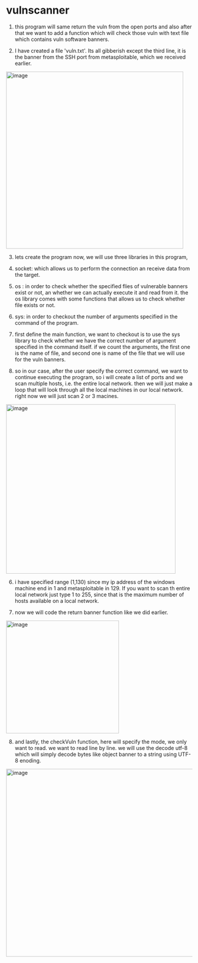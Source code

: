 # vulnscanner

1. this program will same return the vuln from the open ports and also after that we want to add a function which will check those vuln with text file which contains vuln software banners.

2. I have created a file 'vuln.txt'. Its all gibberish except the third line, it is the banner from the SSH port from metasploitable, which we received earlier.

<img width="479" alt="image" src="https://github.com/juikalan21/vulnscanner/assets/159107774/1b63e306-eed6-44c7-a2d3-05979e728c93">

3. lets create the program now,
we will use three libraries in this program, 
1. socket: which allows us to perform the connection an receive data from the target.
2. os : in order to check whether the specified flies of vulnerable banners exist or not, an whether we can actually execute it and read from it. the os library comes with some functions that allows us to check whether file exists or not.
3. sys: in order to checkout the number of arguments specified in the command of the program.

4. first define the main function, 
we want to checkout is to use the sys library to check whether we have the correct number of argument specified in the command itself. if we count the arguments, the first one is the name of file, and second one is name of the file that we will use for the vuln banners.

5. so in our case, after the user specify the correct command, we want to continue executing the program, so i will create a list of ports and we scan multiple hosts, i.e. the entire local network. then we will just make a loop that will look through all the local machines in our local network. right now we will just scan 2 or 3 macines.

<img width="458" alt="image" src="https://github.com/juikalan21/vulnscanner/assets/159107774/bd79432e-38c5-4ca4-8eea-7b0c324dd3d3">

6. i have specified range (1,130) since my ip address of the  windows machine end in 1 and metasploitable in 129. If you want to scan th entire local network just type 1 to 255, since that is the maximum number of hosts available on a local network.

7. now we will code the return banner function like we did earlier.

<img width="305" alt="image" src="https://github.com/juikalan21/vulnscanner/assets/159107774/ee162496-2bd2-40db-b0f2-0c4af3874659">

8. and lastly, the checkVuln function, here will specify the mode, we only want to read. we want to read line by line. we will use the decode utf-8 which will simply decode bytes like object banner to a string using UTF-8 enoding.

<img width="508" alt="image" src="https://github.com/juikalan21/vulnscanner/assets/159107774/3357e0d0-d662-4efa-887d-0fb14bfb2e49">


